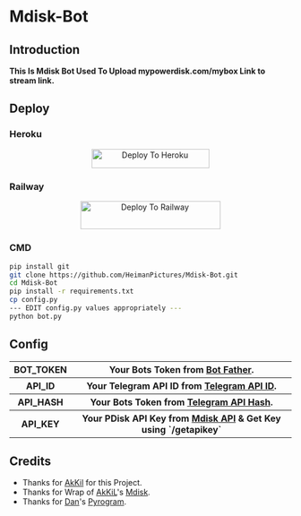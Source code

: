 # Mdisk-Bot


## Introduction

   **This Is Mdisk Bot Used To Upload mypowerdisk.com/mybox Link to stream link.**


## Deploy

### Heroku

<p align="center"><a href="https://heroku.com/deploy?template=https://github.com/Oxyver5600/Mdisk-Bot"> <img src="https://img.shields.io/badge/Deploy%20To%20Heroku-blueviolet?style=for-the-badge&logo=heroku" width="210" height="34.45" alt="Deploy To Heroku"/></a></p>

### Railway

<p align="center"><a href="https://railway.app/new/template?template=https://github.com/HeimanPictures/Mdisk-Bot&envs=API_ID%2CAPI_HASH%2CAPI_KEY%2CBOT_TOKEN"> <img src="https://railway.app/button.svg" width="250" height="50" alt="Deploy To Railway"/></a></p>

### CMD

```bash
pip install git
git clone https://github.com/HeimanPictures/Mdisk-Bot.git
cd Mdisk-Bot
pip install -r requirements.txt
cp config.py
--- EDIT config.py values appropriately ---
python bot.py
```


## Config

<table align='center'>
    <tr>
        <th>BOT_TOKEN</th>
        <th>Your Bots Token from <a href='https://telegram.me/BotFather/'>Bot Father</a>.</th>
    </tr>
    <tr>
        <th>API_ID</th>
        <th>Your Telegram API ID from <a href='https://telegram.me/BotFather/'>Telegram API ID</a>.</th>
    </tr>
    <tr>
        <th>API_HASH</th>
        <th>Your Bots Token from <a href='https://my.telegram.org/'>Telegram API Hash</a>.</th>
    </tr>
    <tr>
        <th>API_KEY</th>
        <th>Your PDisk API Key from <a href='https://telegram.me/VideoToolMoneyTreeBot/'>Mdisk API</a> & Get Key using `/getapikey`</th>
    </tr>
    <!-- <tr>
        <th>AUTH_USERS</th>
        <th>Add Users Id by giving space like eg. <code>1428968542 1478534845</code> </th>
    </tr>
    <tr>
        <th>PRIVATE</th>
        <th>If You Want Your Bot To Be Accessed Only By AUTH_USERS Then Keep It as <code>True</code> or <code>False</code></th>
    </tr> -->
<table>
  

## Credits

- Thanks for [AkKil](https://github.com/HeimanPictures/) for this Project.
- Thanks for Wrap of [AkKiL](https://github.com/HeimanPictures/)'s  [Mdisk](https://github.com/HeimanPictures/Mdisk).
- Thanks for [Dan](https://github.com/delivrance)'s [Pyrogram](https://github.com/pyrogram/pyrogram).
  
